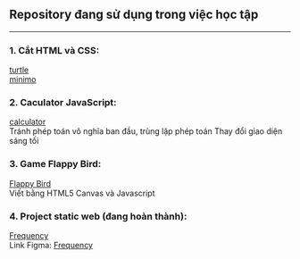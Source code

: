 ## Repository đang sử dụng trong việc học tập
***
### 1. Cắt HTML và CSS:
[turtle](https://mhoang0304.github.io/turtle/)  
[minimo](https://mhoang0304.github.io/minimo/)
### 2. Caculator JavaScript:
[calculator](https://mhoang0304.github.io/Calculator/)  
Tránh phép toán vô nghĩa ban đầu, trùng lặp phép toán
Thay đổi giao diện sáng tối
### 3. Game Flappy Bird:
[Flappy Bird](https://mhoang0304.github.io/flappy-bird/)  
Viết bằng HTML5 Canvas và Javascript
### 4. Project static web (đang hoàn thành):
[Frequency](https://mhoang0304.github.io/frequency/)  
Link Figma: [Frequency](https://www.figma.com/file/vuuDrHGedax42fbAAVscWC/Project?node-id=11%3A11)
